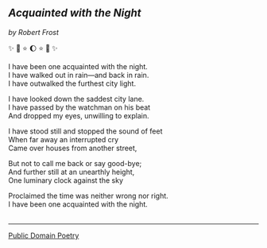 
## *Acquainted with the Night*
_by Robert Frost_

:sparkles: :star2: :star: :moon: :star: :star2: :sparkles:

I have been one acquainted with the night.<br>
I have walked out in rain—and back in rain.<br>
I have outwalked the furthest city light.<br>

I have looked down the saddest city lane.<br>
I have passed by the watchman on his beat<br>
And dropped my eyes, unwilling to explain.<br>

I have stood still and stopped the sound of feet<br>
When far away an interrupted cry<br>
Came over houses from another street,<br>

But not to call me back or say good-bye;<br>
And further still at an unearthly height,<br>
One luminary clock against the sky<br>

Proclaimed the time was neither wrong nor right.<br>
I have been one acquainted with the night.<br><br>

---
[Public Domain Poetry](http://www.public-domain-poetry.com/robert-lee-frost/acquainted-with-the-night-1132)
